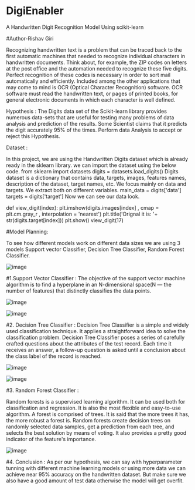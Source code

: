 # DigiEnabler

A Handwritten Digit Recognition Model Using scikit-learn

#Author-Rishav Giri

Recognizing handwritten text is a problem that can be traced back to the first automatic machines that needed to recognize individual characters in handwritten documents. Think about, for example, the ZIP codes on letters at the post office and the automation needed to recognize these five digits. Perfect recognition of these codes is necessary in order to sort mail automatically and efficiently. Included among the other applications that may come to mind is OCR (Optical Character Recognition) software. OCR software must read the handwritten text, or pages of printed books, for general electronic documents in which each character is well defined.

Hypothesis :
The Digits data set of the Scikit-learn library provides numerous data-sets that are useful for testing many problems of data analysis and prediction of the results. Some Scientist claims that it predicts the digit accurately 95% of the times. Perform data Analysis to accept or reject this Hypothesis.

Dataset :

In this project, we are using the Handwritten Digits dataset which is already ready in the sklearn library. we can import the dataset using the below code.
from sklearn import datasets
digits = datasets.load_digits()
Digits dataset is a dictionary that contains data, targets, images, features names, description of the dataset, target names, etc.
We focus mainly on data and targets. We extract both on different variables.
main_data = digits['data']
targets = digits['target']
Now we can see our data look.

def view_digit(index):
    plt.imshow(digits.images[index] , cmap = plt.cm.gray_r , interpolation = 'nearest')
    plt.title('Orignal it is: '+ str(digits.target[index]))
    plt.show()
view_digit(17)

#Model Planning:

To see how different models work on different data sizes we are using 3 models Support vector Classifier, Decision Tree Classifier, Random Forest Classifier.

![image](https://user-images.githubusercontent.com/26641017/123914599-3196ee80-d99d-11eb-93fe-bbf38d74cd7a.png)

#1.Support Vector Classifier :
The objective of the support vector machine algorithm is to find a hyperplane in an N-dimensional space(N — the number of features) that distinctly classifies the data points.


![image](https://user-images.githubusercontent.com/26641017/123914568-293eb380-d99d-11eb-875a-f0acd5d78a6d.png)

![image](https://user-images.githubusercontent.com/26641017/123914638-3a87c000-d99d-11eb-8c57-c22df9337bdc.png)

#2. Decision Tree Classifier :
Decision Tree Classifier is a simple and widely used classification technique. It applies a straightforward idea to solve the classification problem. Decision Tree Classifier poses a series of carefully crafted questions about the attributes of the test record. Each time it receives an answer, a follow-up question is asked until a conclusion about the class label of the record is reached.

![image](https://user-images.githubusercontent.com/26641017/123914462-0c09e500-d99d-11eb-96f6-7c6e1d62c0e3.png)


![image](https://user-images.githubusercontent.com/26641017/123914676-45daeb80-d99d-11eb-84b3-f9d5fe090d66.png)

#3. Random Forest Classifier :

Random forests is a supervised learning algorithm. It can be used both for classification and regression. It is also the most flexible and easy-to-use algorithm. A forest is comprised of trees. It is said that the more trees it has, the more robust a forest is. Random forests create decision trees on randomly selected data samples, get a prediction from each tree, and selects the best solution by means of voting. It also provides a pretty good indicator of the feature's importance.

![image](https://user-images.githubusercontent.com/26641017/123914492-13c98980-d99d-11eb-8515-e9ff2658ba51.png)

#4. Conclusion :
As per our hypothesis, we can say with hyperparameter tunning with different machine learning models or using more data we can achieve near 95% accuracy on the handwritten dataset. But make sure we also have a good amount of test data otherwise the model will get overfit.
